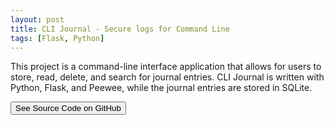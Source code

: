 ```yaml
---
layout: post
title: CLI Journal - Secure logs for Command Line
tags: [Flask, Python]
---
```


This project is a command-line interface application that allows for users to store, read, delete, and search for journal entries. CLI Journal is written with Python, Flask, and Peewee, while the journal entries are stored in SQLite.

<a href="http://github.com/avijeets/cli-journal"><button class='c-btn c-btn--full'>See Source Code on GitHub</button></a>